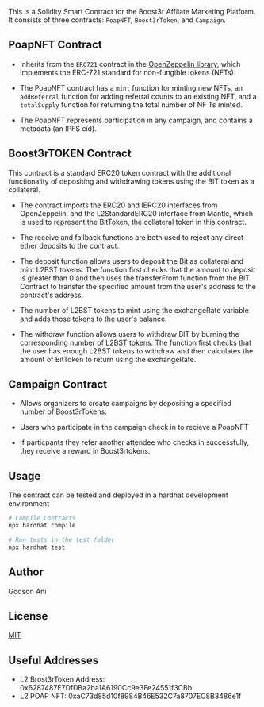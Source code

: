 This is a Solidity Smart Contract for the Boost3r Affliate Marketing Platform. It consists of three contracts: `PoapNFT`, `Boost3rToken`, and `Campaign`.

## PoapNFT Contract

- Inherits from the `ERC721` contract in the [OpenZeppelin library](), which implements the ERC-721 standard for non-fungible tokens (NFTs).

- The PoapNFT contract has a `mint` function for minting new NFTs, an `addReferral` function for adding referral counts to an existing NFT, and a `totalSupply` function for returning the total number of NF Ts minted.

- The PoapNFT represents participation in any campaign, and contains a metadata (an IPFS cid).

## Boost3rTOKEN Contract

This contract is a standard ERC20 token contract with the additional functionality of depositing and withdrawing tokens using the BIT token as a collateral.

- The contract imports the ERC20 and IERC20 interfaces from OpenZeppelin, and the L2StandardERC20 interface from Mantle, which is used to represent the BitToken, the collateral token in this contract.

- The receive and fallback functions are both used to reject any direct ether deposits to the contract.

- The deposit function allows users to deposit the Bit as collateral and mint L2BST tokens. The function first checks that the amount to deposit is greater than 0 and then uses the transferFrom function from the BIT Contract to transfer the specified amount from the user's address to the contract's address.

- The number of L2BST tokens to mint using the exchangeRate variable and adds those tokens to the user's balance.

- The withdraw function allows users to withdraw BIT by burning the corresponding number of L2BST tokens. The function first checks that the user has enough L2BST tokens to withdraw and then calculates the amount of BitToken to return using the exchangeRate.

## Campaign Contract

- Allows organizers to create campaigns by depositing a specified number of Boost3rTokens.

- Users who participate in the campaign check in to recieve a PoapNFT

- If particpants they refer another attendee who checks in successfully, they receive a reward in Boost3rtokens.

## Usage

The contract can be tested and deployed in a hardhat development environment

```bash
# Compile Contracts
npx hardhat compile

# Run tests in the test folder
npx hardhat test

```

## Author

Godson Ani

## License

[MIT]()

## Useful Addresses

- L2 Brost3rToken Address: 0x6287487E7DfDBa2ba1A6190Cc9e3Fe24551f3CBb
- L2 POAP NFT: 0xaC73d85d10f8984B46E532C7a8707EC8B3486e1f

